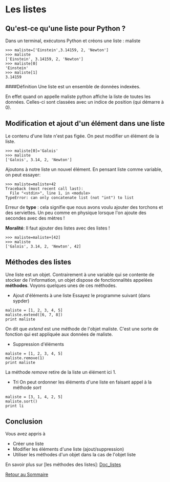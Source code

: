 # Les listes

## Qu'est-ce qu'une liste pour Python ?
Dans un terminal, exécutons Python et créons une liste : maliste
~~~~
>>> maliste=['Einstein',3.14159, 2, 'Newton']
>>> maliste
['Einstein', 3.14159, 2, 'Newton']
>>> maliste[0]
'Einstein'
>>> maliste[1]
3.14159
~~~~

####Définition 
Une liste est un ensemble de données indexées. 

En effet quand on appelle maliste python affiche la liste de toutes les données. Celles-ci sont classées avec un indice de position (qui démarre à 0). 


## Modification et ajout d'un élément dans une liste
Le contenu d'une liste n'est pas figée. On peut modifier un élément de la liste.
~~~
>>> maliste[0]='Galois'
>>> maliste
['Galois', 3.14, 2, 'Newton']
~~~~
Ajoutons à notre liste un nouvel élément. En pensant liste comme variable, on peut essayer:
~~~
>>> maliste=maliste+42
Traceback (most recent call last):
  File "<stdin>", line 1, in <module>
TypeError: can only concatenate list (not "int") to list
~~~
Erreur de **type** : cela signifie que nous avons voulu ajouter des torchons et des serviettes. Un peu comme en physique lorsque l'on ajoute des secondes avec des mètres !

**Moralité**: Il faut ajouter des listes avec des listes !

~~~~
>>> maliste=maliste+[42]
>>> maliste
['Galois', 3.14, 2, 'Newton', 42]
~~~~

## Méthodes des listes
Une liste est un objet. Contrairement à une variable qui se contente de stocker de l'information, un objet dispose de fonctionnalités appelées **méthodes**. Voyons quelques unes de ces méthodes.

* Ajout d'éléments à une liste
Essayez le programme suivant (dans sypder)
~~~
maliste = [1, 2, 3, 4, 5]
maliste.extend([6, 7, 8]) 
print maliste 
~~~
On dit que *extend* est une méthode de l'objet maliste. C'est une sorte de fonction qui est appliquée aux données de maliste.

* Suppression d'éléments
~~~
maliste = [1, 2, 3, 4, 5]
maliste.remove(1) 
print maliste
~~~
La méthode *remove* retire de la liste  un élément ici 1.

* Tri
On peut ordonner les éléments d'une liste en faisant appel à la méthode *sort*
~~~
maliste = [3, 1, 4, 2, 5]
maliste.sort()
print li
~~~~
## Conclusion
Vous avez appris à 

* Créer une liste
* Modifier les éléments d'une liste (ajout/suppression)
* Utiliser les méthodes d'un objet dans la cas de l'objet liste

En savoir plus sur [les méthodes des listes]: [Doc_listes] 

[Retour au Sommaire][sommaire]


[sommaire]: http://physiquelycee.fr/ISN/sommaire.html "Le sommaire"
[Doc_listes]: http://docs.python.org/2/tutorial/datastructures.html